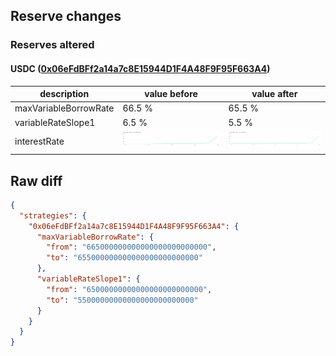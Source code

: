 ## Reserve changes

### Reserves altered

#### USDC ([0x06eFdBFf2a14a7c8E15944D1F4A48F9F95F663A4](https://scrollscan.com/address/0x06eFdBFf2a14a7c8E15944D1F4A48F9F95F663A4))

| description | value before | value after |
| --- | --- | --- |
| maxVariableBorrowRate | 66.5 % | 65.5 % |
| variableRateSlope1 | 6.5 % | 5.5 % |
| interestRate | ![before](/.assets/4a8178b70e2e1d9be97f627f529f7680d26bd083.svg) | ![after](/.assets/79d81a829bfe358f506a4e7b9c9cd91bd31cbb1c.svg) |

## Raw diff

```json
{
  "strategies": {
    "0x06eFdBFf2a14a7c8E15944D1F4A48F9F95F663A4": {
      "maxVariableBorrowRate": {
        "from": "665000000000000000000000000",
        "to": "655000000000000000000000000"
      },
      "variableRateSlope1": {
        "from": "65000000000000000000000000",
        "to": "55000000000000000000000000"
      }
    }
  }
}
```